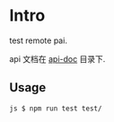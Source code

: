 # Intro
test remote pai.

api 文档在 [api-doc](https://github.com/wisnuc/phi-doc/tree/master/api) 目录下.

## Usage

``js
$ npm run test test/
``

